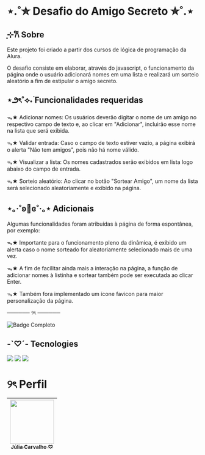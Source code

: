<h1>⋆.˚✮ Desafio do Amigo Secreto ✮˚.⋆</h1>
<h2>ֶָ֢⊹𐙚 Sobre</h2>
<p> Este projeto foi criado a partir dos cursos de lógica de programação da Alura.

O desafio consiste em elaborar, através do javascript, o funcionamento da página onde o usuário adicionará nomes em uma lista e realizará um sorteio aleatório a fim de estipular o amigo secreto.
</p>

## ⋆౨ৎ˚⟡˖࣪ Funcionalidades requeridas
<p>
ᯓ★ Adicionar nomes: Os usuários deverão digitar o nome de um amigo no respectivo campo de texto e, ao clicar em "Adicionar", incluirão esse nome na lista que será exibida.

ᯓ★ Validar entrada: Caso o campo de texto estiver vazio, a página exibirá o alerta "Não tem amigos", pois não há nome válido.

ᯓ★ Visualizar a lista: Os nomes cadastrados serão exibidos em lista logo abaixo do campo de entrada.

ᯓ★ Sorteio aleatório: Ao clicar no botão "Sortear Amigo", um nome da lista será selecionado aleatoriamente e exibido na página.
</p>

## ⋆｡‧˚ʚ🍓ɞ˚‧｡⋆ Adicionais
<p> Algumas funcionalidades foram atribuídas à página de forma espontânea, por exemplo:
  
ᯓ★ Importante para o funcionamento pleno da dinâmica, é exibido um alerta caso o nome sorteado for aleatoriamente selecionado mais de uma vez.
  
ᯓ★ A fim de facilitar ainda mais a interação na página, a função de adicionar nomes à listinha e sortear também pode ser executada ao clicar Enter.

ᯓ★ Também fora implementado um ícone favicon para maior personalização da página.

────── ୨ৎ ──────

![Badge Completo](http://img.shields.io/static/v1?label=STATUS&message=COMPLETO&color=AD4870&style=for-the-badge)
</p>

## -`♡´- Tecnologies
<div>
<img src="https://img.shields.io/badge/HTML-AD4870?style=for-the-badge&logo=html5&logoColor=white">
<img src="https://img.shields.io/badge/CSS-AD4870?&style=for-the-badge&logo=css3&logoColor=white">
<img src="https://img.shields.io/badge/JavaScript-AD4870?style=for-the-badge&logo=javascript&logoColor=black">
</div>

# ୨ৎ Perfil
| [<img loading="lazy" src="https://avatars.githubusercontent.com/juliacarvalhoufrrj" width=115><br><sub>Júlia Carvalho ♡</sub>](https://github.com/juliacarvalhoufrrj)
| :---:
